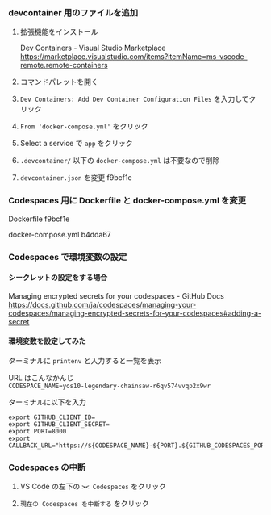 ### devcontainer 用のファイルを追加

1. 拡張機能をインストール

   Dev Containers - Visual Studio Marketplace  
   https://marketplace.visualstudio.com/items?itemName=ms-vscode-remote.remote-containers

1. コマンドパレットを開く

1. `Dev Containers: Add Dev Container Configuration Files` を入力してクリック

1. `From 'docker-compose.yml'` をクリック

1. Select a service で `app` をクリック

1. `.devcontainer/` 以下の `docker-compose.yml` は不要なので削除

1. `devcontainer.json` を変更 f9bcf1e

### Codespaces 用に Dockerfile と docker-compose.yml を変更

Dockerfile f9bcf1e

docker-compose.yml b4dda67

### Codespaces で環境変数の設定

#### シークレットの設定をする場合

Managing encrypted secrets for your codespaces - GitHub Docs  
https://docs.github.com/ja/codespaces/managing-your-codespaces/managing-encrypted-secrets-for-your-codespaces#adding-a-secret

#### 環境変数を設定してみた

ターミナルに `printenv` と入力すると一覧を表示

URL はこんなかんじ  
`CODESPACE_NAME=yos10-legendary-chainsaw-r6qv574vvqp2x9wr`

ターミナルに以下を入力

```
export GITHUB_CLIENT_ID=
export GITHUB_CLIENT_SECRET=
export PORT=8000
export CALLBACK_URL="https://${CODESPACE_NAME}-${PORT}.${GITHUB_CODESPACES_PORT_FORWARDING_DOMAIN}/"
```

### Codespaces の中断

1. VS Code の左下の `>< Codespaces` をクリック

1. `現在の Codespaces を中断する` をクリック

